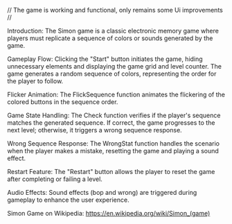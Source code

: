 // The game is working and functional, only remains some Ui improvements //

Introduction: The Simon game is a classic electronic memory game where players must replicate a sequence of colors or sounds generated by the game.

Gameplay Flow: Clicking the "Start" button initiates the game, hiding unnecessary elements and displaying the game grid and level counter. The game generates a random sequence of colors, representing the order for the player to follow.

Flicker Animation: The FlickSequence function animates the flickering of the colored buttons in the sequence order.

Game State Handling: The Check function verifies if the player's sequence matches the generated sequence. If correct, the game progresses to the next level; otherwise, it triggers a wrong sequence response.

Wrong Sequence Response: The WrongStat function handles the scenario when the player makes a mistake, resetting the game and playing a sound effect.

Restart Feature: The "Restart" button allows the player to reset the game after completing or failing a level.

Audio Effects: Sound effects (bop and wrong) are triggered during gameplay to enhance the user experience.


Simon Game on Wikipedia: https://en.wikipedia.org/wiki/Simon_(game)
